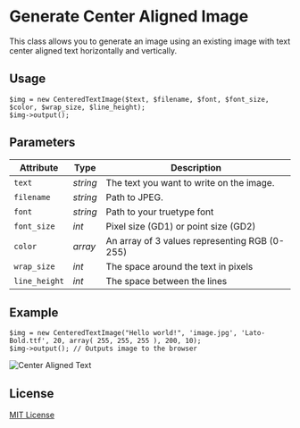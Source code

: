 # Generate Center Aligned Image

This class allows you to generate an image using an existing image with text center aligned text horizontally and vertically.

## Usage

```
$img = new CenteredTextImage($text, $filename, $font, $font_size, $color, $wrap_size, $line_height);
$img->output();
```

## Parameters

Attribute    | Type     | Description
---          | ---		  | ---
`text`	     | *string* | The text you want to write on the image.
`filename`   | *string* | Path to JPEG.
`font`       | *string* | Path to your truetype font
`font_size`  | *int*    | Pixel size (GD1) or point size (GD2)
`color`      | *array*  | An array of 3 values representing RGB (0-255)
`wrap_size`  | *int*    | The space around the text in pixels
`line_height`| *int*    | The space between the lines

## Example

```
$img = new CenteredTextImage("Hello world!", 'image.jpg', 'Lato-Bold.ttf', 20, array( 255, 255, 255 ), 200, 10);
$img->output(); // Outputs image to the browser
```

![Center Aligned Text](http://s14.postimg.org/mvkgzw34h/image.jpg)

## License

[MIT License](http://opensource.org/licenses/MIT)
